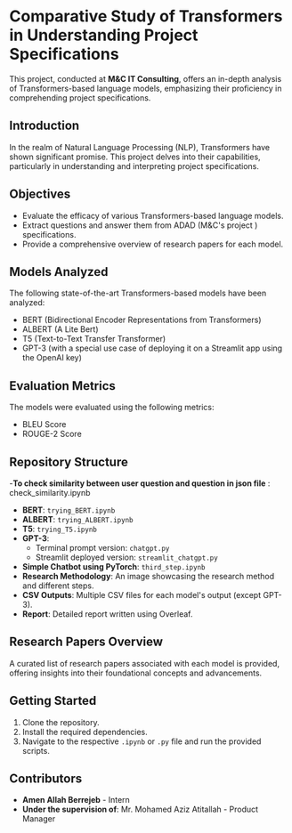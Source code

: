 # Comparative Study of Transformers in Understanding Project Specifications

This project, conducted at **M&C IT Consulting**, offers an in-depth analysis of Transformers-based language models, emphasizing their proficiency in comprehending project specifications.

## Introduction

In the realm of Natural Language Processing (NLP), Transformers have shown significant promise. This project delves into their capabilities, particularly in understanding and interpreting project specifications.

## Objectives

- Evaluate the efficacy of various Transformers-based language models.
- Extract questions and answer them from ADAD (M&C's project ) specifications.
- Provide a comprehensive overview of  research papers for each model.

## Models Analyzed

The following state-of-the-art Transformers-based models have been analyzed:

- BERT (Bidirectional Encoder Representations from Transformers)
- ALBERT (A Lite Bert) 
- T5 (Text-to-Text Transfer Transformer)
- GPT-3 (with a special use case of deploying it on a Streamlit app using the OpenAI key)

## Evaluation Metrics

The models were evaluated using the following metrics:

- BLEU Score
- ROUGE-2 Score

## Repository Structure
-**To check similarity between user question and question in json file** : check_similarity.ipynb
- **BERT**: `trying_BERT.ipynb`
- **ALBERT**: `trying_ALBERT.ipynb`
- **T5**: `trying_T5.ipynb`
- **GPT-3**: 
  - Terminal prompt version: `chatgpt.py`
  - Streamlit deployed version: `streamlit_chatgpt.py`
- **Simple Chatbot using PyTorch**: `third_step.ipynb`
- **Research Methodology**: An image showcasing the research method and different steps.
- **CSV Outputs**: Multiple CSV files for each model's output (except GPT-3).
- **Report**: Detailed report written using Overleaf.

## Research Papers Overview

A curated list of research papers associated with each model is provided, offering insights into their foundational concepts and advancements.

## Getting Started

1. Clone the repository.
2. Install the required dependencies.
3. Navigate to the respective `.ipynb` or `.py` file and run the provided scripts.

## Contributors

- **Amen Allah Berrejeb** - Intern
- **Under the supervision of**: Mr. Mohamed Aziz Atitallah - Product Manager

